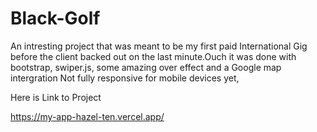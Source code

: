 # Black-Golf
An intresting project that was meant to be my first paid International Gig before the client backed out on the last minute.Ouch
it was done with bootstrap, swiper.js, some amazing over effect and a Google map intergration 
Not fully responsive for mobile devices yet,



Here is Link to Project

https://my-app-hazel-ten.vercel.app/
